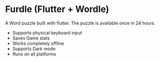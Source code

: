 # Furdle (Flutter + Wordle)

A Word puzzle built with flutter. The puzzle is available once in 24 hours.

- Supports physical keyboard input
- Saves Game stats
- Works completely offline
- Supports Dark mode
- Runs on all platforms





